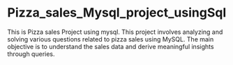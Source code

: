 # Pizza_sales_Mysql_project_usingSql
This is Pizza sales Project using mysql. This project involves analyzing and solving various questions related to pizza sales using MySQL. The main objective is to understand the sales data and derive meaningful insights through queries.
